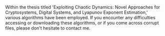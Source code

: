 Within the thesis titled 'Exploiting Chaotic Dynamics: Novel Approaches for Cryptosystems, Digital Systems, and Lyapunov Exponent Estimation,'
various algorithms have been employed. If you encounter any difficulties accessing or downloading these algorithms, or if you come across corrupt files,
please don't hesitate to contact me.
